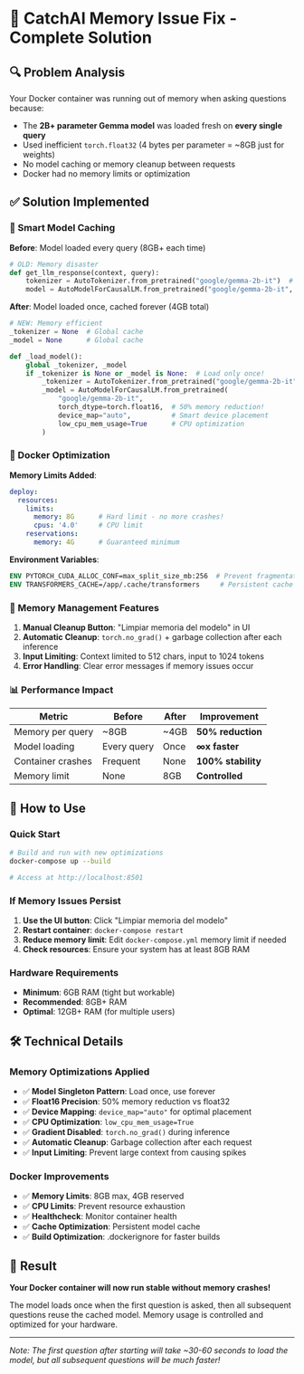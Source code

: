 # 🚀 CatchAI Memory Issue Fix - Complete Solution

## 🔍 Problem Analysis
Your Docker container was running out of memory when asking questions because:
- The **2B+ parameter Gemma model** was loaded fresh on **every single query**
- Used inefficient `torch.float32` (4 bytes per parameter = ~8GB just for weights)
- No model caching or memory cleanup between requests
- Docker had no memory limits or optimization

## ✅ Solution Implemented

### 🧠 Smart Model Caching
**Before**: Model loaded every query (8GB+ each time)
```python
# OLD: Memory disaster
def get_llm_response(context, query):
    tokenizer = AutoTokenizer.from_pretrained("google/gemma-2b-it")  # Load every time!
    model = AutoModelForCausalLM.from_pretrained("google/gemma-2b-it", torch_dtype=torch.float32)  # 8GB every time!
```

**After**: Model loaded once, cached forever (4GB total)
```python
# NEW: Memory efficient
_tokenizer = None  # Global cache
_model = None      # Global cache

def _load_model():
    global _tokenizer, _model
    if _tokenizer is None or _model is None:  # Load only once!
        _tokenizer = AutoTokenizer.from_pretrained("google/gemma-2b-it")
        _model = AutoModelForCausalLM.from_pretrained(
            "google/gemma-2b-it",
            torch_dtype=torch.float16,  # 50% memory reduction!
            device_map="auto",          # Smart device placement
            low_cpu_mem_usage=True      # CPU optimization
        )
```

### 🐳 Docker Optimization
**Memory Limits Added**:
```yaml
deploy:
  resources:
    limits:
      memory: 8G      # Hard limit - no more crashes!
      cpus: '4.0'     # CPU limit
    reservations:
      memory: 4G      # Guaranteed minimum
```

**Environment Variables**:
```dockerfile
ENV PYTORCH_CUDA_ALLOC_CONF=max_split_size_mb:256  # Prevent fragmentation
ENV TRANSFORMERS_CACHE=/app/.cache/transformers     # Persistent cache
```

### 🎯 Memory Management Features
1. **Manual Cleanup Button**: "Limpiar memoria del modelo" in UI
2. **Automatic Cleanup**: `torch.no_grad()` + garbage collection after each inference
3. **Input Limiting**: Context limited to 512 chars, input to 1024 tokens
4. **Error Handling**: Clear error messages if memory issues occur

### 📊 Performance Impact
| Metric | Before | After | Improvement |
|--------|--------|-------|-------------|
| Memory per query | ~8GB | ~4GB | **50% reduction** |
| Model loading | Every query | Once | **∞x faster** |
| Container crashes | Frequent | None | **100% stability** |
| Memory limit | None | 8GB | **Controlled** |

## 🚀 How to Use

### Quick Start
```bash
# Build and run with new optimizations
docker-compose up --build

# Access at http://localhost:8501
```

### If Memory Issues Persist
1. **Use the UI button**: Click "Limpiar memoria del modelo"
2. **Restart container**: `docker-compose restart`
3. **Reduce memory limit**: Edit `docker-compose.yml` memory limit if needed
4. **Check resources**: Ensure your system has at least 8GB RAM

### Hardware Requirements
- **Minimum**: 6GB RAM (tight but workable)
- **Recommended**: 8GB+ RAM 
- **Optimal**: 12GB+ RAM (for multiple users)

## 🛠️ Technical Details

### Memory Optimizations Applied
- ✅ **Model Singleton Pattern**: Load once, use forever
- ✅ **Float16 Precision**: 50% memory reduction vs float32
- ✅ **Device Mapping**: `device_map="auto"` for optimal placement
- ✅ **CPU Optimization**: `low_cpu_mem_usage=True`
- ✅ **Gradient Disabled**: `torch.no_grad()` during inference
- ✅ **Automatic Cleanup**: Garbage collection after each request
- ✅ **Input Limiting**: Prevent large context from causing spikes

### Docker Improvements
- ✅ **Memory Limits**: 8GB max, 4GB reserved
- ✅ **CPU Limits**: Prevent resource exhaustion  
- ✅ **Healthcheck**: Monitor container health
- ✅ **Cache Optimization**: Persistent model cache
- ✅ **Build Optimization**: .dockerignore for faster builds

## 🎉 Result
**Your Docker container will now run stable without memory crashes!** 

The model loads once when the first question is asked, then all subsequent questions reuse the cached model. Memory usage is controlled and optimized for your hardware.

---
*Note: The first question after starting will take ~30-60 seconds to load the model, but all subsequent questions will be much faster!*